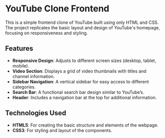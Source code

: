 # YouTube Clone Frontend

This is a simple frontend clone of YouTube built using only HTML and CSS. The project replicates the basic layout and design of YouTube's homepage, focusing on responsiveness and styling.

## Features

- **Responsive Design**: Adjusts to different screen sizes (desktop, tablet, mobile).
- **Video Section**: Displays a grid of video thumbnails with titles and channel information.
- **Sidebar Navigation**: A vertical sidebar for easy access to different categories.
- **Search Bar**: A functional search bar design similar to YouTube’s.
- **Header**: Includes a navigation bar at the top for additional information.

## Technologies Used

- **HTML5**: For creating the basic structure and elements of the webpage.
- **CSS3**: For styling and layout of the components.
